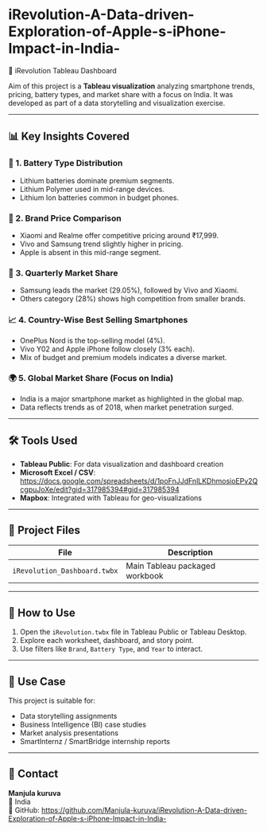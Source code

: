 # iRevolution-A-Data-driven-Exploration-of-Apple-s-iPhone-Impact-in-India-

📱 iRevolution Tableau Dashboard

 Aim of this project is a **Tableau visualization** analyzing smartphone trends, pricing, battery types, and market share with a focus on India. It was developed as part of a data storytelling and visualization exercise.

---

## 📊 Key Insights Covered

### 🔋 1. Battery Type Distribution
- Lithium batteries dominate premium segments.
- Lithium Polymer used in mid-range devices.
- Lithium Ion batteries common in budget phones.

### 💸 2. Brand Price Comparison
- Xiaomi and Realme offer competitive pricing around ₹17,999.
- Vivo and Samsung trend slightly higher in pricing.
- Apple is absent in this mid-range segment.

### 🧩 3. Quarterly Market Share
- Samsung leads the market (29.05%), followed by Vivo and Xiaomi.
- Others category (28%) shows high competition from smaller brands.

### 📈 4. Country-Wise Best Selling Smartphones
- OnePlus Nord is the top-selling model (4%).
- Vivo Y02 and Apple iPhone follow closely (3% each).
- Mix of budget and premium models indicates a diverse market.

### 🌍 5. Global Market Share (Focus on India)
- India is a major smartphone market as highlighted in the global map.
- Data reflects trends as of 2018, when market penetration surged.

---

## 🛠️ Tools Used
- **Tableau Public**: For data visualization and dashboard creation
- **Microsoft Excel / CSV**: https://docs.google.com/spreadsheets/d/1poFnJJdFnlLKDhmosioEPv2QcgpuJoXe/edit?gid=317985394#gid=317985394
- **Mapbox**: Integrated with Tableau for geo-visualizations

---

## 📁 Project Files

| File | Description |
|------|-------------|
| `iRevolution_Dashboard.twbx` | Main Tableau packaged workbook |

---

## 🚀 How to Use

1. Open the `iRevolution.twbx` file in Tableau Public or Tableau Desktop.
2. Explore each worksheet, dashboard, and story point.
3. Use filters like `Brand`, `Battery Type`, and `Year` to interact.

---

## 📌 Use Case
This project is suitable for:
- Data storytelling assignments
- Business Intelligence (BI) case studies
- Market analysis presentations
- SmartInternz / SmartBridge internship reports

---

## 📧 Contact
**Manjula kuruva**  
📍 India  
💬 GitHub: https://github.com/Manjula-kuruva/iRevolution-A-Data-driven-Exploration-of-Apple-s-iPhone-Impact-in-India-  
